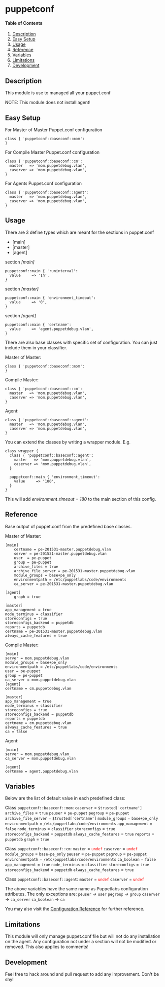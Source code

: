 # puppetconf

#### Table of Contents

1. [Description](#description)
2. [Easy Setup](#easy-setup)
3. [Usage](#usage)
4. [Reference](#reference)
5. [Variables](#variables)
6. [Limitations](#limitations)
7. [Development](#development)

## Description

This module is use to managed all your puppet.conf

NOTE: This module does not install agent!

## Easy Setup

For Master of Master Puppet.conf configuration
```
class { 'puppetconf::baseconf::mom':
}
```

For Compile Master Puppet.conf configuration
```
class { 'puppetconf::baseconf::cm':
  master   => 'mom.puppetdebug.vlan',
  caserver => 'mom.puppetdebug.vlan',
}
```

For Agents Puppet.conf configuration
```
class { 'puppetconf::baseconf::agent':
  master   => 'mom.puppetdebug.vlan',
  caserver => 'mom.puppetdebug.vlan',
}
```

## Usage

There are 3 define types which are meant for the sections in puppet.conf
* [main]
* [master]
* [agent]

section *[main]*
```
puppetconf::main { 'runinterval':
  value     => '1h',
}
```

section *[master]*
```
puppetconf::main { 'environment_timeout':
  value     => '0',
}
```

section *[agent]*
```
puppetconf::main { 'certname':
  value     => 'agent.puppetdebug.vlan',
}
```

There are also base classes with specific set of configuration. You can just include them in your classifier.

Master of Master:
```
class { 'puppetconf::baseconf::mom':
}
```

Compile Master:
```
class { 'puppetconf::baseconf::cm':
  master   => 'mom.puppetdebug.vlan',
  caserver => 'mom.puppetdebug.vlan',
}
```

Agent:
```
class { 'puppetconf::baseconf::agent':
  master   => 'mom.puppetdebug.vlan',
  caserver => 'mom.puppetdebug.vlan',
}
```

You can extend the classes by writing a wrapper module. E.g.

```
class wrapper {
  class { 'puppetconf::baseconf::agent':
    master   => 'mom.puppetdebug.vlan',
    caserver => 'mom.puppetdebug.vlan',
  }

  puppetconf::main { 'environment_timeout':
    value     => '180',
  }
}
```
This will add *environment_timeout = 180* to the main section of this config.

## Reference

Base output of puppet.conf from the predefined base classes.

Master of Master:
```
[main]
    certname = pe-201531-master.puppetdebug.vlan
    server = pe-201531-master.puppetdebug.vlan
    user  = pe-puppet
    group = pe-puppet
    archive_files = true
    archive_file_server = pe-201531-master.puppetdebug.vlan
    module_groups = base+pe_only
    environmentpath = /etc/puppetlabs/code/environments
    ca_server = pe-201531-master.puppetdebug.vlan

[agent]
    graph = true

[master]
app_management = true
node_terminus = classifier
storeconfigs = true
storeconfigs_backend = puppetdb
reports = puppetdb
certname = pe-201531-master.puppetdebug.vlan
always_cache_features = true
```

Compile Master:
```
[main]
server = mom.puppetdebug.vlan
module_groups = base+pe_only
environmentpath = /etc/puppetlabs/code/environments
user = pe-puppet
group = pe-puppet
ca_server = mom.puppetdebug.vlan
[agent]
certname = cm.puppetdebug.vlan

[master]
app_management = true
node_terminus = classifier
storeconfigs = true
storeconfigs_backend = puppetdb
reports = puppetdb
certname = cm.puppetdebug.vlan
always_cache_features = true
ca = false
```

Agent:
```
[main]
server = mom.puppetdebug.vlan
ca_server = mom.puppetdebug.vlan

[agent]
certname = agent.puppetdebug.vlan
```

## Variables
Below are the list of default value in each predefined class:

Class `puppetconf::baseconf::mom`:
`caserver`              = `$trusted['certname']`
`archive_files`         = `true`
`peuser`                = `pe-puppet`
`pegroup`               = `pe-puppet`
`archive_file_server`   = `$trusted['certname']`
`module_groups`         = `base+pe_only`
`environmentpath`       = `/etc/puppetlabs/code/environments`
`app_management`        = `false`
`node_terminus`         = `classifier`
`storeconfigs`          = `true`
`storeconfigs_backend`  = `puppetdb`
`always_cache_features` = `true`
`reports`               = `puppetdb`
`graph`                 = `true`

Class `puppetconf::baseconf::cm`:
`master`                = <font color="red">`undef`</font>
`caserver`              = <font color="red">`undef`</font>
`module_groups`         = `base+pe_only`
`peuser`                = `pe-puppet`
`pegroup`               = `pe-puppet`
`environmentpath`       = `/etc/puppetlabs/code/environments`
`ca_boolean`            = `false`
`app_management`        = `true`
`node_terminus`         = `classifier`
`storeconfigs`          = `true`
`storeconfigs_backend`  = `puppetdb`
`always_cache_features` = `true`

Class `puppetconf::baseconf::agent`:
`master`   = <font color="red">`undef`</font>
`caserver` = <font color="red">`undef`</font>

The above variables have the same name as Puppetlabs configuration attributes. The only exceptions are:
`peuser`     -> `user`
`pegroup`    -> `group`
`caserver`   -> `ca_server`
`ca_boolean` -> `ca`

You may also visit the [Configuration Reference](https://docs.puppetlabs.com/references/latest/configuration.html) for further reference.

## Limitations

This module will only manage puppet.conf file but will not do any installation on the agent. Any configuration not under a section will not be modified or removed. This also applies to comments!

## Development

Feel free to hack around and pull request to add any improvement. Don't be shy!

